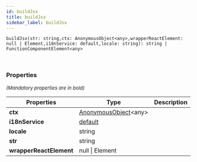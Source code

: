 ```yaml
---
id: buildJsx
title: buildJsx
sidebar_label: buildJsx
---
```


```tsx
buildJsx(str: string,ctx: AnonymousObject<any>,wrapperReactElement: null | Element,i18nService: default,locale: string): string | FunctionComponentElement<any>
```
<br/>



### Properties

<font size="2"><i>(Mandatory properties are in bold)</i></font>

| Properties | Type | Description |
| --------- | ---- | ----------- |
| **ctx** | [AnonymousObject](/framework-api/interfaces/AnonymousObject.md)<any\> |  |
| **i18nService** | [default](/framework-api/classes/I18nService.md) |  |
| **locale** | string |  |
| **str** | string |  |
| **wrapperReactElement** | null \| Element |  |
